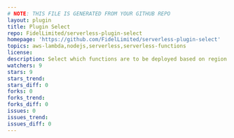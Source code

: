 ```yaml
---
# NOTE: THIS FILE IS GENERATED FROM YOUR GITHUB REPO
layout: plugin
title: Plugin Select
repo: FidelLimited/serverless-plugin-select
homepage: 'https://github.com/FidelLimited/serverless-plugin-select'
topics: aws-lambda,nodejs,serverless,serverless-functions
license: 
description: Select which functions are to be deployed based on region and stage.
watchers: 9
stars: 9
stars_trend: 
stars_diff: 0
forks: 0
forks_trend: 
forks_diff: 0
issues: 0
issues_trend: 
issues_diff: 0
---
```


